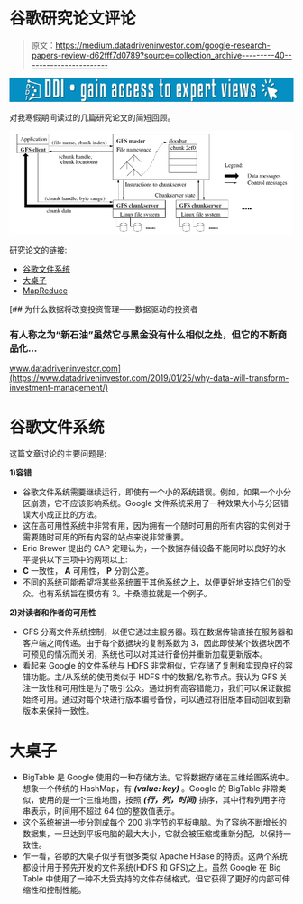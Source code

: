# 谷歌研究论文评论

> 原文：<https://medium.datadriveninvestor.com/google-research-papers-review-d62fff7d0789?source=collection_archive---------40----------------------->

[![](img/6bec86541d358dfe2092c06d4532d8bc.png)](http://www.track.datadriveninvestor.com/1B9E)

对我寒假期间读过的几篇研究论文的简短回顾。

![](img/cb4615cbdaf7b7b0e3fd86ec3bb292bd.png)

研究论文的链接:

*   [谷歌文件系统](https://static.googleusercontent.com/media/research.google.com/en//archive/gfs-sosp2003.pdf)
*   [大桌子](https://static.googleusercontent.com/media/research.google.com/en//archive/bigtable-osdi06.pdf)
*   [MapReduce](https://static.googleusercontent.com/media/research.google.com/en//archive/mapreduce-osdi04.pdf)

[](https://www.datadriveninvestor.com/2019/01/25/why-data-will-transform-investment-management/) [## 为什么数据将改变投资管理——数据驱动的投资者

### 有人称之为“新石油”虽然它与黑金没有什么相似之处，但它的不断商品化…

www.datadriveninvestor.com](https://www.datadriveninvestor.com/2019/01/25/why-data-will-transform-investment-management/) 

# **谷歌文件系统**

这篇文章讨论的主要问题是:

**1)容错**

*   谷歌文件系统需要继续运行，即使有一个小的系统错误。例如，如果一个小分区崩溃，它不应该影响系统。Google 文件系统采用了一种效果大小与分区错误大小成正比的方法。
*   这在高可用性系统中非常有用，因为拥有一个随时可用的所有内容的实例对于需要随时可用的所有内容的站点来说非常重要。
*   Eric Brewer 提出的 CAP 定理认为，一个数据存储设备不能同时以良好的水平提供以下三项中的两项以上:
*   **C** 一致性， **A** 可用性， **P** 分割公差。
*   不同的系统可能希望将某些系统置于其他系统之上，以便更好地支持它们的受众。也有系统旨在模仿有 3。卡桑德拉就是一个例子。

**2)对读者和作者的可用性**

*   GFS 分离文件系统控制，以便它通过主服务器。现在数据传输直接在服务器和客户端之间传递。由于每个数据块的复制系数为 3，因此即使某个数据块因不可预见的情况而关闭，系统也可以对其进行备份并重新加载更新版本。
*   看起来 Google 的文件系统与 HDFS 非常相似，它存储了复制和实现良好的容错功能。主/从系统的使用类似于 HDFS 中的数据/名称节点。我认为 GFS 关注一致性和可用性是为了吸引公众。通过拥有高容错能力，我们可以保证数据始终可用。通过对每个块进行版本编号备份，可以通过将旧版本自动回收到新版本来保持一致性。

# **大桌子**

*   BigTable 是 Google 使用的一种存储方法。它将数据存储在三维绘图系统中。想象一个传统的 HashMap，有 ***(value: key)*** 。Google 的 BigTable 非常类似，使用的是一个三维地图，按照 ***(行，列，时间)*** 排序，其中行和列用字符串表示，时间用不超过 64 位的整数值表示。
*   这个系统被进一步分割成每个 200 兆字节的平板电脑。为了容纳不断增长的数据集，一旦达到平板电脑的最大大小，它就会被压缩或重新分配，以保持一致性。
*   乍一看，谷歌的大桌子似乎有很多类似 Apache HBase 的特质。这两个系统都设计用于预先开发的文件系统(HDFS 和 GFS)之上。虽然 Google 在 Big Table 中使用了一种不太受支持的文件存储格式，但它获得了更好的内部可伸缩性和控制性能。